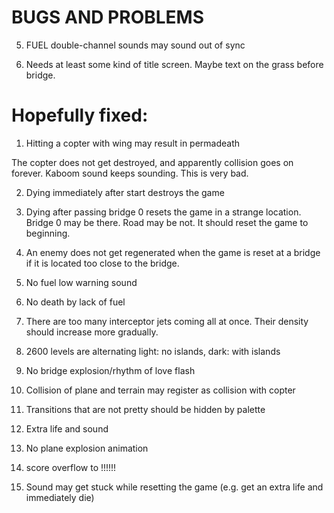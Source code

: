 BUGS AND PROBLEMS
=================

5. FUEL double-channel sounds may sound out of sync

10. Needs at least some kind of title screen. Maybe text on the grass
before bridge.

Hopefully fixed:
================

1. Hitting a copter with wing may result in permadeath
  
The copter does not get destroyed, and apparently collision goes on forever.
Kaboom sound keeps sounding. This is very bad.

2. Dying immediately after start destroys the game

3. Dying after passing bridge 0 resets the game in a strange location. 
Bridge 0 may be there. Road may be not. It should reset the game to beginning.

4. An enemy does not get regenerated when the game is reset at a bridge if it
is located too close to the bridge.

8. No fuel low warning sound

9. No death by lack of fuel

7. There are too many interceptor jets coming all at once. Their density
should increase more gradually.

14. 2600 levels are alternating light: no islands, dark: with islands

15. No bridge explosion/rhythm of love flash

12. Collision of plane and terrain may register as collision with copter

11. Transitions that are not pretty should be hidden by palette

13. Extra life and sound

6. No plane explosion animation 

16. score overflow to !!!!!!

17. Sound may get stuck while resetting the game (e.g. get an extra life and 
immediately die)
